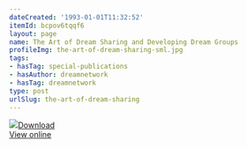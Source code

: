 ```yaml
---
dateCreated: '1993-01-01T11:32:52'
itemId: bcpov6tqqf6
layout: page
name: The Art of Dream Sharing and Developing Dream Groups
profileImg: the-art-of-dream-sharing-sml.jpg
tags:
- hasTag: special-publications
- hasAuthor: dreamnetwork
- hasTag: dreamnetwork
type: post
urlSlug: the-art-of-dream-sharing
---
```

<img class="card-journal-img" src="../images/the-art-of-dream-sharing-rect.jpg"/><a href="../files/pdfs/Volume_publications/publications.the-art-of-dream-sharing.pdf" download="">Download</a><br><a href="../files/pdfs/Volume_publications/publications.the-art-of-dream-sharing.pdf">View online</a>